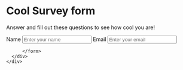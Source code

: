 <div class="main">
    <h1 id="title">Cool Survey form</h1>
  <p id="desciption">
      Answer and fill out these questions to see how cool you are!
  </p>
  
  <div class="main-content">
      <div class="main-content">
          <form id="survey-form">
              <label for="name" id="name-label">Name</label>
              <input id="name" type="text" required placeholder="Enter your name" />
              <label for="email" id="email-label">Email</label>
              <input id="email" type="email" required placeholder="Enter your email" />
              
              
              
          </form>
      </div>
    </div>
   </div>
